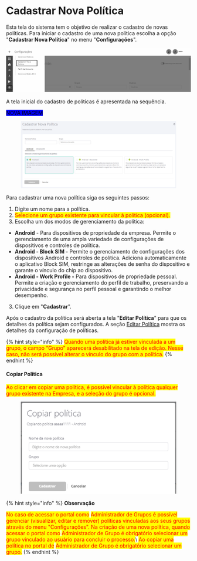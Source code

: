 # Cadastrar Nova Política

Esta tela do sistema tem o objetivo de realizar o cadastro de novas políticas. Para iniciar o cadastro de uma nova política escolha a opção "**Cadastrar Nova Política**" no menu "**Configurações**".

![](<../../../.gitbook/assets/20 (1).png>)

A tela inicial do cadastro de políticas é apresentada na sequência.

<mark style="background-color:blue;">NOVA IMAGEM</mark>

<figure><img src="../../../.gitbook/assets/image.png" alt=""><figcaption></figcaption></figure>

Para cadastrar uma nova política siga os seguintes passos:

1. Digite um nome para a política.
2. <mark style="color:red;">Selecione um grupo existente para vincular à política (opcional).</mark>
3. Escolha um dos modos de gerenciamento da política:

* **Android** - Para dispositivos de propriedade da empresa. Permite o gerenciamento de uma ampla variedade de configurações de dispositivos e controles de política.
* **Android - Block SIM -** Permite o gerenciamento de configurações dos dispositivos Android e controles de política. Adiciona automaticamente o aplicativo Block SIM, restringe as alterações de senha do dispositivo e garante o vínculo do chip ao dispositivo.
* **Android - Work Profile -** Para dispositivos de propriedade pessoal. Permite a criação e gerenciamento do perfil de trabalho, preservando a privacidade e segurança no perfil pessoal e garantindo o melhor desempenho.

3. Clique em "**Cadastrar**".

Após o cadastro da política será aberta a tela "**Editar Política**" para que os detalhes da política sejam configurados. A seção [Editar Política](editar-politica/) mostra os detalhes da configuração de políticas.

{% hint style="info" %}
<mark style="color:red;">Quando uma política já estiver vinculada a um grupo, o campo “Grupo” aparecerá desabilitado na tela de edição. Nesse caso, não será possível alterar o vínculo do grupo com a política.</mark>
{% endhint %}

#### Copiar Política

<mark style="color:red;">Ao clicar em copiar uma política, é possível vincular à política qualquer grupo existente na Empresa, e a seleção do grupo é opcional.</mark>

<figure><img src="../../../.gitbook/assets/image (1).png" alt=""><figcaption></figcaption></figure>

{% hint style="info" %}
**Observação**

<mark style="color:red;">No caso de acessar o portal como</mark> <mark style="color:red;">Administrador de Grupos é possível gerenciar (visualizar, editar e remover) políticas vinculadas aos seus grupos através do menu "Configurações". Na criação de uma nova política, quando acessar o portal como</mark> <mark style="color:red;">Administrador de Grupo é obrigatório selecionar um grupo vinculado ao usuário para concluir o processo.</mark>\ <mark style="color:red;">Ao copiar uma política no portal de</mark> <mark style="color:red;">Administrador de Grupo é obrigatório selecionar um grupo.</mark>
{% endhint %}
